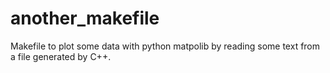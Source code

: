# another_makefile
Makefile to plot some data with python matpolib by reading some text from a file generated by C++. 
